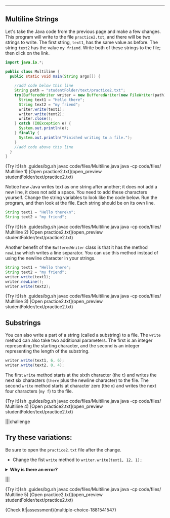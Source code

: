 ----------

## Multiline Strings

Let's take the Java code from the previous page and make a few changes. This program will write to the file `practice2.txt`, and there will be two strings to write. The first string, `text1`, has the same value as before. The string `text2` has the value `my friend`. Write both of these strings to the file; then click on the link.

```java
import java.io.*;

public class Multiline {
  public static void main(String args[]) {
    
    //add code below this line
    String path = "studentFolder/text/practice2.txt";
    try(BufferedWriter writer = new BufferedWriter(new FileWriter(path))) {
      String text1 = "Hello there";
      String text2 = "my friend";
      writer.write(text1);
      writer.write(text2);
      writer.close();
    } catch (IOException e) {
      System.out.println(e);
    } finally {
      System.out.println("Finished writing to a file.");
    }
    //add code above this line 
  }
}
```

{Try it}(sh .guides/bg.sh javac code/files/Multiline.java java -cp code/files/ Multiline 1)
[Open practice2.txt](open_preview studentFolder/text/practice2.txt)

Notice how Java writes text as one string after another; it does not add a new line, it does not add a space. You need to add these characters yourself. Change the string variables to look like the code below. Run the program, and then look at the file. Each string should be on its own line.

```java
String text1 = "Hello there\n";
String text2 = "my friend";
```

{Try it}(sh .guides/bg.sh javac code/files/Multiline.java java -cp code/files/ Multiline 2)
[Open practice2.txt](open_preview studentFolder/text/practice2.txt)

Another benefit of the `BufferedWriter` class is that it has the method `newLine` which writes a line separator. You can use this method instead of using the newline character in your strings.

```java
String text1 = "Hello there";
String text2 = "my friend";
writer.write(text1);
writer.newLine();
writer.write(text2);
```

{Try it}(sh .guides/bg.sh javac code/files/Multiline.java java -cp code/files/ Multiline 3)
[Open practice2.txt](open_preview studentFolder/text/practice2.txt)

## Substrings

You can also write a part of a string (called a substring) to a file. The `write` method can also take two additional parameters. The first is an integer representing the starting character, and the second is an integer representing the length of the substring.

```java
writer.write(text1, 6, 6);
writer.write(text2, 0, 4);
```

The first `write` method starts at the sixth character (the `t`) and writes the next six characters (`there` plus the newline character) to the file. The second `write` method starts at character zero (the `m`) and writes the next four characters (`my f`) to the file.

{Try it}(sh .guides/bg.sh javac code/files/Multiline.java java -cp code/files/ Multiline 4)
[Open practice2.txt](open_preview studentFolder/text/practice2.txt)

|||challenge
## Try these variations:
Be sure to open the `practice2.txt` file after the change.
* Change the fist `write` method to `writer.write(text1, 12, 1);`

<details>
  <summary><strong>Why is there an error?</strong></summary>
  At first glance, it looks like you are telling Java to print the last character in <code>text1</code> which is the newline character. However, you get an error message. The sum of the integers <strong>cannot</strong> be longer than the length of the string. <code>text1</code> has a length of 12 and 12 + 1 is 13. If you want to print just the newline character use <code>writer.write(text1, 12, 0);</code>
</details>

|||

{Try it}(sh .guides/bg.sh javac code/files/Multiline.java java -cp code/files/ Multiline 5)
[Open practice2.txt](open_preview studentFolder/text/practice2.txt)

{Check It!|assessment}(multiple-choice-1881541547)
